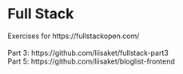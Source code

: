 <h1>Full Stack</h1>
Exercises for https://fullstackopen.com/
<br><br>
Part 3: https://github.com/liisaket/fullstack-part3 <br>
Part 5: https://github.com/liisaket/bloglist-frontend

